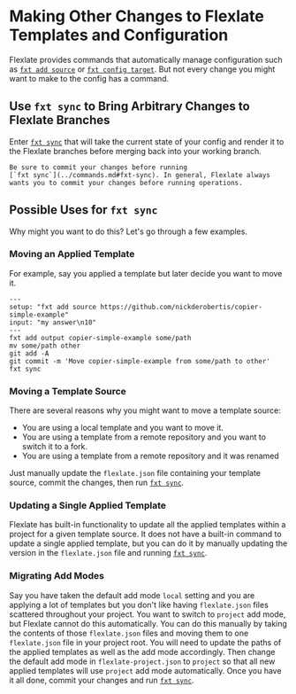 # Making Other Changes to Flexlate Templates and Configuration

Flexlate provides commands that automatically manage configuration such 
as [`fxt add source`](../commands.md#fxt-add-source) or 
[`fxt config target`](../commands.md#fxt-config-target). But not 
every change you might want to make to the config has a command.

## Use `fxt sync` to Bring Arbitrary Changes to Flexlate Branches

Enter [`fxt sync`](../commands.md#fxt-sync) that will take the current 
state of your config and render it to the Flexlate branches before merging
back into your working branch. 

```{note}
Be sure to commit your changes before running 
[`fxt sync`](../commands.md#fxt-sync). In general, Flexlate always 
wants you to commit your changes before running operations.
```

## Possible Uses for `fxt sync`

Why might you want to do this? Let's go through a few examples.

### Moving an Applied Template

For example, say you applied a template but later decide you want 
to move it.

```{run-fxt-terminal}
---
setup: "fxt add source https://github.com/nickderobertis/copier-simple-example"
input: "my answer\n10"
---
fxt add output copier-simple-example some/path
mv some/path other
git add -A
git commit -m 'Move copier-simple-example from some/path to other'
fxt sync
```

### Moving a Template Source

There are several reasons why you might want to move a template source:

- You are using a local template and you want to move it.
- You are using a template from a remote repository and you want to 
  switch it to a fork.
- You are using a template from a remote repository and it was renamed

Just manually update the `flexlate.json` file containing your template 
source, commit the changes, then run 
[`fxt sync`](../commands.md#fxt-sync).

### Updating a Single Applied Template

Flexlate has built-in functionality to update all the applied templates
within a project for a given template source. It does not have a built-in 
command to update a single applied template, but you can do it by manually 
updating the version in the `flexlate.json` file and running 
[`fxt sync`](../commands.md#fxt-sync).

### Migrating Add Modes

Say you have taken the default add mode `local` setting and you are applying
a lot of templates but you don't like having `flexlate.json` files scattered
throughout your project. You want to switch to `project` add mode, but 
Flexlate cannot do this automatically. You can do this manually by 
taking the contents of those `flexlate.json` files and moving them to 
one `flexlate.json` file in your project root. You will need to update the
paths of the applied templates as well as the add mode accordingly. 
Then change the default add mode in `flexlate-project.json` to `project`
so that all new applied templates will use `project` add mode automatically.
Once you have it all done, 
commit your changes and run [`fxt sync`](../commands.md#fxt-sync).